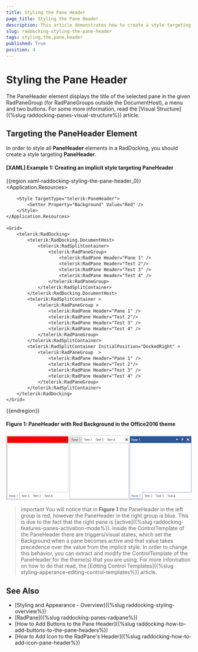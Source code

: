 ```yaml
---
title: Styling the Pane Header
page_title: Styling the Pane Header
description: This article demonstrates how to create a style targeting the PaneHeader element.
slug: raddocking-styling-the-pane-header
tags: styling,the,pane,header
published: True
position: 4
---
```


# Styling the Pane Header

The PaneHeader element displays the title of the selected pane in the given RadPaneGroup (for RadPaneGroups outside the DocumentHost), a menu and two buttons. For some more information, read the [Visual Structure]({%slug raddocking-panes-visual-structure%}) article.

## Targeting the PaneHeader Element

In order to style all __PaneHeader__ elements in a RadDocking, you should create a style targeting __PaneHeader__.

#### __[XAML] Example 1: Creating an implicit style targeting PaneHeader__

{{region xaml-raddocking-styling-the-pane-header_0}}
	<Application.Resources>
		<!-- If you are using the NoXaml binaries, you will have to base the style on the default one for the theme like so: 
		<Style TargetType="telerik:PaneHeader" BasedOn="{StaticResource PaneHeaderStyle}">-->

		<Style TargetType="telerik:PaneHeader">
			<Setter Property="Background" Value="Red" />
		</Style>
	</Application.Resources>

	<Grid>
        <telerik:RadDocking>
            <telerik:RadDocking.DocumentHost>
                <telerik:RadSplitContainer>
                    <telerik:RadPaneGroup>
                        <telerik:RadPane Header="Pane 1" />
                        <telerik:RadPane Header="Test 2"/>
                        <telerik:RadPane Header="Test 3" />
                        <telerik:RadPane Header="Test 4" />
                    </telerik:RadPaneGroup>
                </telerik:RadSplitContainer>
            </telerik:RadDocking.DocumentHost>
            <telerik:RadSplitContainer >
                <telerik:RadPaneGroup >
                    <telerik:RadPane Header="Pane 1" />
                    <telerik:RadPane Header="Test 2"/>
                    <telerik:RadPane Header="Test 3" />
                    <telerik:RadPane Header="Test 4" />
                </telerik:RadPaneGroup>
            </telerik:RadSplitContainer>
            <telerik:RadSplitContainer InitialPosition="DockedRight" >
                <telerik:RadPaneGroup  >
                    <telerik:RadPane Header="Pane 1" />
                    <telerik:RadPane Header="Test 2"/>
                    <telerik:RadPane Header="Test 3" />
                    <telerik:RadPane Header="Test 4" />
                </telerik:RadPaneGroup>
            </telerik:RadSplitContainer>
        </telerik:RadDocking>
    </Grid>
{{endregion}}

#### __Figure 1: PaneHeader with Red Background in the Office2016 theme__
![PaneHeader with Red Background](images/RadDocking_PaneHeader_Styling.png)

>important You will notice that in __Figure 1__ the PaneHeader in the left group is red, however the PaneHeader in the right group is blue. This is due to the fact that the right pane is [active]({%slug raddocking-features-panes-activation-mode%}). Inside the ControlTemplate of the PaneHeader there are triggers/visual states, which set the Background when a pane becomes active and that value takes precedence over the value from the implicit style. In order to change this behavior, you can extract and modify the ControlTemplate of the PaneHeader for the theme(s) that you are using. For more information on how to do that read, the [Editing Control Templates]({%slug styling-apperance-editing-control-templates%}) article.

## See Also

 * [Styling and Appearance - Overview]({%slug raddocking-styling-overview%})
 * [RadPane]({%slug raddocking-panes-radpane%})
 * [How to Add Buttons to the Pane Header]({%slug raddocking-how-to-add-buttons-to-the-pane-headers%})
 * [How to Add Icon to the RadPane's Header]({%slug raddocking-how-to-add-icon-pane-header%})
